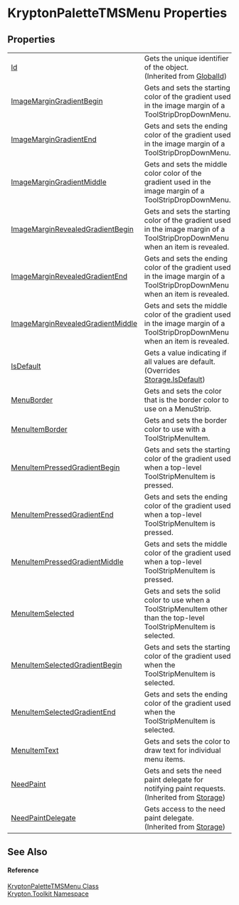 # KryptonPaletteTMSMenu Properties




## Properties
<table>
<tr>
<td><a href="71a6846f-bfb6-fb58-b361-6b43ae0583a8.md">Id</a></td>
<td>Gets the unique identifier of the object.<br />(Inherited from <a href="9ef2ca3a-e03e-8927-105a-2f9a6fbdf849.md">GlobalId</a>)</td></tr>
<tr>
<td><a href="29c2c45f-06f2-abdc-5b70-568b256bf6e5.md">ImageMarginGradientBegin</a></td>
<td>Gets and sets the starting color of the gradient used in the image margin of a ToolStripDropDownMenu.</td></tr>
<tr>
<td><a href="19b64bc6-6ce4-e298-7d61-36d2a173f56e.md">ImageMarginGradientEnd</a></td>
<td>Gets and sets the ending color of the gradient used in the image margin of a ToolStripDropDownMenu.</td></tr>
<tr>
<td><a href="272861fa-339c-241a-db87-037c5e8fc7d3.md">ImageMarginGradientMiddle</a></td>
<td>Gets and sets the middle color color of the gradient used in the image margin of a ToolStripDropDownMenu.</td></tr>
<tr>
<td><a href="17475e8c-1cb7-a0f4-c774-e41ba3607505.md">ImageMarginRevealedGradientBegin</a></td>
<td>Gets and sets the starting color of the gradient used in the image margin of a ToolStripDropDownMenu when an item is revealed.</td></tr>
<tr>
<td><a href="358a7348-9403-fdca-d43c-91cc674316bf.md">ImageMarginRevealedGradientEnd</a></td>
<td>Gets and sets the ending color of the gradient used in the image margin of a ToolStripDropDownMenu when an item is revealed.</td></tr>
<tr>
<td><a href="30a20c80-05f1-d282-df24-508d11cb8835.md">ImageMarginRevealedGradientMiddle</a></td>
<td>Gets and sets the middle color of the gradient used in the image margin of a ToolStripDropDownMenu when an item is revealed.</td></tr>
<tr>
<td><a href="bbb846df-ead4-f73e-0b2e-9330a44832b2.md">IsDefault</a></td>
<td>Gets a value indicating if all values are default.<br />(Overrides <a href="bbc0e831-9474-3bce-65dc-0625d793d8c1.md">Storage.IsDefault</a>)</td></tr>
<tr>
<td><a href="147e5bc8-f75a-7dde-3d7a-af5c989bed7c.md">MenuBorder</a></td>
<td>Gets and sets the color that is the border color to use on a MenuStrip.</td></tr>
<tr>
<td><a href="e9223df1-2870-0b1a-15b4-15efa2c297d5.md">MenuItemBorder</a></td>
<td>Gets and sets the border color to use with a ToolStripMenuItem.</td></tr>
<tr>
<td><a href="e7a82910-02a1-5878-92c5-da750f479fac.md">MenuItemPressedGradientBegin</a></td>
<td>Gets and sets the starting color of the gradient used when a top-level ToolStripMenuItem is pressed.</td></tr>
<tr>
<td><a href="73551254-836e-8894-e502-b5fffdb4c9f3.md">MenuItemPressedGradientEnd</a></td>
<td>Gets and sets the ending color of the gradient used when a top-level ToolStripMenuItem is pressed.</td></tr>
<tr>
<td><a href="c8106c3c-ec53-a6ad-1542-17640d043bec.md">MenuItemPressedGradientMiddle</a></td>
<td>Gets and sets the middle color of the gradient used when a top-level ToolStripMenuItem is pressed.</td></tr>
<tr>
<td><a href="b0717821-5961-d188-8624-c98e1312b740.md">MenuItemSelected</a></td>
<td>Gets and sets the solid color to use when a ToolStripMenuItem other than the top-level ToolStripMenuItem is selected.</td></tr>
<tr>
<td><a href="2d811c57-1884-54a2-d40d-337388a567f7.md">MenuItemSelectedGradientBegin</a></td>
<td>Gets and sets the starting color of the gradient used when the ToolStripMenuItem is selected.</td></tr>
<tr>
<td><a href="32909486-db12-8f39-f815-3a36a1b9c3c1.md">MenuItemSelectedGradientEnd</a></td>
<td>Gets and sets the ending color of the gradient used when the ToolStripMenuItem is selected.</td></tr>
<tr>
<td><a href="355936e3-11c7-760d-3b8d-bea52cc9a718.md">MenuItemText</a></td>
<td>Gets and sets the color to draw text for individual menu items.</td></tr>
<tr>
<td><a href="097a0f47-e60c-4bf7-802c-8391c6d8feff.md">NeedPaint</a></td>
<td>Gets and sets the need paint delegate for notifying paint requests.<br />(Inherited from <a href="8406cf55-79a3-e579-4094-be084e489431.md">Storage</a>)</td></tr>
<tr>
<td><a href="879ca7f2-32c5-8581-44f2-c7aee6491db2.md">NeedPaintDelegate</a></td>
<td>Gets access to the need paint delegate.<br />(Inherited from <a href="8406cf55-79a3-e579-4094-be084e489431.md">Storage</a>)</td></tr>
</table>

## See Also


#### Reference
<a href="b46b5304-526b-95e9-69b2-b07d33185421.md">KryptonPaletteTMSMenu Class</a>  
<a href="79d2eac2-21f4-54ff-7552-b20c33c30600.md">Krypton.Toolkit Namespace</a>  
